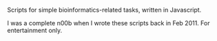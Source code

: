Scripts for simple bioinformatics-related tasks, written in Javascript.

I was a complete n00b when I wrote these scripts back in Feb 2011. For entertainment only.
